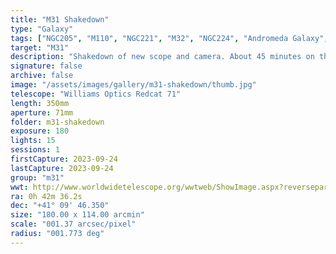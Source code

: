 ```yaml
---
title: "M31 Shakedown"
type: "Galaxy"
tags: ["NGC205", "M110", "NGC221", "M32", "NGC224", "Andromeda Galaxy", "M31"]
target: "M31"
description: "Shakedown of new scope and camera. About 45 minutes on the Andromeda galaxy."
signature: false
archive: false
image: "/assets/images/gallery/m31-shakedown/thumb.jpg"
telescope: "Williams Optics Redcat 71"
length: 350mm
aperture: 71mm
folder: m31-shakedown
exposure: 180
lights: 15
sessions: 1
firstCapture: 2023-09-24
lastCapture: 2023-09-24
group: "m31"
wwt: http://www.worldwidetelescope.org/wwtweb/ShowImage.aspx?reverseparity=False&scale=1.370538&name=m31-shakedown.jpg&imageurl=https://deepskyworkflows.com/assets/images/gallery/m31-shakedown/m31-shakedown.jpg&credits=Jeremy+Likness+at+DeepSkyWorkflows.com&creditsUrl=https://deepskyworkflows.com/about&ra=10.844439&dec=40.591236&x=2426.0&y=2840.6&rotation=-91.21&thumb=https://deepskyworkflows.com/assets/images/gallery/m31-shakedown/thumb.jpg
ra: 0h 42m 36.2s
dec: "+41° 09' 46.350"
size: "180.00 x 114.00 arcmin"
scale: "001.37 arcsec/pixel"
radius: "001.773 deg"
---
```

